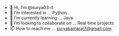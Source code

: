 - 👋 Hi, I’m @surya03-it
- 👀 I’m interested in ... Python
- 🌱 I’m currently learning ... Java
- 💞️ I’m looking to collaborate on ... Real time projects
- 📫 How to reach me ... suryakamaraj7@gmail.com

<!---
surya03-it/surya03-it is a ✨ special ✨ repository because its `README.md` (this file) appears on your GitHub profile.
You can click the Preview link to take a look at your changes.
--->
